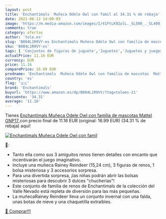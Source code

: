 ```yaml
---
layout: post
title: 'Enchantimals  Muñeca Odele Owl con famil al 34.31 % de rebaja'
date: 2021-08-12 14:09:03
image: 'https://m.media-amazon.com/images/I/41FtLK92alL._SL500_._SL400_.jpg'
comments: true
category: ofertas
author: 'tole.es'
slug: 'B084L1R9VY-es Enchantimals Muñeca Odele Owl con familia de mascotas...'
sku: 'B084L1R9VY-es'
tags: [ 'Conjuntos de figuras de juguete','Juguetes','Juguetes y juegos','Muñecas bebé','Muñecas y accesorios','Muñecos y figuras','enchantimals','mattel', ]
actualPrice: 11.16 EUR
currency: EUR
price: 11.16
comparePrice: 16.99 EUR
prodname: 'Enchantimals  Muñeca Odele Owl con familia de mascotas  Mattel GNP17 '
country: 'es'
flag: '🇪🇸'
brand: 'Enchantimals'
buyurl: 'https://www.amazon.es/dp/B084L1R9VY/?tag=tolees-21'
descuento: '34.31'
average: '11.16'
---
```


Tienes [Enchantimals  Muñeca Odele Owl con familia de mascotas  Mattel GNP17 ](https://www.amazon.es/dp/B084L1R9VY/?tag=tolees-21) con precio final de  11.16 EUR (original: 16.99 EUR) (34.31 %  de rebaja) aqui!

[![Enchantimals  Muñeca Odele Owl con famil](https://m.media-amazon.com/images/I/41FtLK92alL._SL500_._SL400_.jpg)](https://www.amazon.es/dp/B084L1R9VY/?tag=tolees-21)

🔎:

- Tanto ella como sus 3 amiguitos renos tienen detalles con encanto que incentivarán el juego imaginativo.
- Incluye una muñeca Rainey Reindeer (15,24 cm), 3 figuras de renos, 1 bolsa misteriosa y 3 accesorios sorpresa. ​
- Para una divertida sorpresa, ¡las niñas podrán abrir las bolsas misteriosas para descubrir 3 dulces "chucherías"! ​
- Este conjunto de familia de renos de Enchantimals de la colección del Valle Nevado está repleta de diversión para las más pequeñas. ​
- La muñeca​Rainey Reindeer lleva un conjunto invernal con una falda, unas botas de nieve y una chaquetilla extraíbles. ​

[🛒 Comprar!!!](https://www.amazon.es/dp/B084L1R9VY/?tag=tolees-21)
